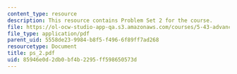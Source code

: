 ```yaml
---
content_type: resource
description: This resource contains Problem Set 2 for the course.
file: https://ol-ocw-studio-app-qa.s3.amazonaws.com/courses/5-43-advanced-organic-chemistry-spring-2007/85946e0d2db0bf4b2295ff598650573d_ps_2.pdf
file_type: application/pdf
parent_uid: 5558de23-9984-b8f5-f496-6f89ff7ad268
resourcetype: Document
title: ps_2.pdf
uid: 85946e0d-2db0-bf4b-2295-ff598650573d
---
```

